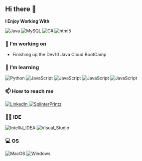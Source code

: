 
## Hi there 👋



**I Enjoy Working With**

<div display="flex">
  <img src ="https://img.shields.io/badge/Java-ED8B00?style=for-the-badge&logo=java&logoColor=white" alt="Java"/>
  <img src="https://img.shields.io/badge/MySQL-005C84?style=for-the-badge&logo=mysql&logoColor=white" alt="MySQL"/>
  <img src="https://img.shields.io/badge/C%23-239120?style=for-the-badge&logo=c-sharp&logoColor=white" alt="C#"/>
  <img src ="https://img.shields.io/badge/HTML5-E34F26?style=for-the-badge&logo=html5&logoColor=white" alt ="html5"/>
</div>

### 🔭 I’m working on
- Finishing up the Dev10 Java Cloud BootCamp

### 🌱 I’m learning

<div display="flex">
  <img src="https://img.shields.io/badge/Python-3776AB?style=for-the-badge&logo=python&logoColor=white" alt="Python"/>
  <img src= "https://img.shields.io/badge/JavaScript-F7DF1E?style=for-the-badge&logo=javascript&logoColor=black" alt="JavaScript" />
  <img src= "https://img.shields.io/badge/Spring-6DB33F?style=for-the-badge&logo=spring&logoColor=white" alt="JavaScript" />
  <img src= "https://img.shields.io/badge/React-20232A?style=for-the-badge&logo=react&logoColor=61DAFB" alt="JavaScript" />
  <img src= "https://img.shields.io/badge/Amazon_AWS-232F3E?style=for-the-badge&logo=amazon-aws&logoColor=white" alt="JavaScript" />
</div>

### 📫 How to reach me

<div display="flex">
  <a href="https://www.linkedin.com/in/miranda-jasperson-4696b382/">
    <img src="https://img.shields.io/badge/linkedin-%230077B5.svg?style=for-the-badge&logo=linkedin&logoColor=white" alt="LinkedIn"/>
  </a>
  <a href="https://splinterprintz.carrd.co/">
    <img src="https://img.shields.io/badge/SplinterPrintz-12100E?style=for-the-badge&logo=medium&logoColor=white" alt="SplinterPrintz"/>
  </a>
</div>

### 👩‍💻 IDE
<div display="flex">
  <img src="https://img.shields.io/badge/IntelliJ_IDEA-000000.svg?style=for-the-badge&logo=intellij-idea&logoColor=white" alt="IntelliJ_IDEA"/>
  <img src="https://img.shields.io/badge/Visual_Studio-5C2D91?style=for-the-badge&logo=visual%20studio&logoColor=white" alt="Visual_Studio"/>
</div>

### 💻 OS 
<div display="flex">
  <img src="https://img.shields.io/badge/mac%20os-000000?style=for-the-badge&logo=apple&logoColor=white" alt="MacOS"/>
  <img src="https://img.shields.io/badge/Windows-0078D6?style=for-the-badge&logo=windows&logoColor=white" alt="Windows"/>
</div>


<!--
**CarcharodonMir/CarcharodonMir** is a ✨ _special_ ✨ repository because its `README.md` (this file) appears on your GitHub profile.

Here are some ideas to get you started:

### 🔭 I’m currently working on ...
Completing my Dev10 Bootcamp Training 
- 🌱 I’m currently learning ...

- 👯 I’m looking to collaborate on ...
- 🤔 I’m looking for help with ...
- 💬 Ask me about ...
- 📫 How to reach me: ...
- 😄 Pronouns: ...
- ⚡ Fun fact: ...
-->
